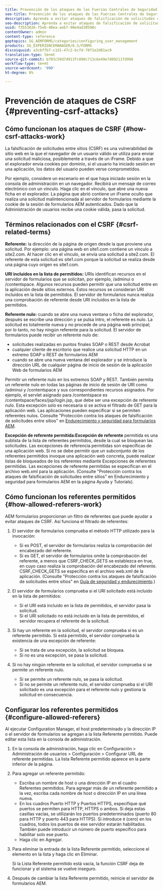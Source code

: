 ```yaml
---
title: Prevención de los ataques de las Fuerzas Centrales de Seguridad
seo-title: Prevención de los ataques de las Fuerzas Centrales de Seguridad
description: Aprenda a evitar ataques de falsificación de solicitudes entre sitios (CSRF) y a evitar que los datos de los usuarios se vean comprometidos.
seo-description: Aprenda a evitar ataques de falsificación de solicitudes entre sitios (CSRF) y a evitar que los datos de los usuarios se vean comprometidos.
uuid: f3553826-f5eb-40ea-aeb7-90e4ad30598c
contentOwner: admin
content-type: reference
geptopics: SG_AEMFORMS/categories/configuring_user_management
products: SG_EXPERIENCEMANAGER/6.5/FORMS
discoiquuid: a3cbffb7-c1d1-47c2-bcfd-70f1e2d81ac9
translation-type: tm+mt
source-git-commit: b703c59d7d913fc890c713c6e49e7d89211fd998
workflow-type: tm+mt
source-wordcount: '990'
ht-degree: 0%

---
```



# Prevención de ataques de CSRF {#preventing-csrf-attacks}

## Cómo funcionan los ataques de CSRF {#how-csrf-attacks-work}

La falsificación de solicitudes entre sitios (CSRF) es una vulnerabilidad de sitio web en la que el navegador de un usuario válido se utiliza para enviar una solicitud maliciosa, posiblemente a través de un iFrame. Debido a que el explorador envía cookies por dominio, si el usuario ha iniciado sesión en una aplicación, los datos del usuario pueden verse comprometidos.

Por ejemplo, considere un escenario en el que haya iniciado sesión en la consola de administración en un navegador. Recibirá un mensaje de correo electrónico con un vínculo. Haga clic en el vínculo, que abre una nueva ficha en el explorador. La página que abrió contiene un iFrame oculto que realiza una solicitud malintencionada al servidor de formularios mediante la cookie de la sesión de formularios AEM autenticados. Dado que la Administración de usuarios recibe una cookie válida, pasa la solicitud.

## Términos relacionados con el CSRF {#csrf-related-terms}

**Referente:** la dirección de la página de origen desde la que proviene una solicitud. Por ejemplo: una página web en site1.com contiene un vínculo a site2.com. Al hacer clic en el vínculo, se envía una solicitud a site2.com. El referente de esta solicitud es site1.com porque la solicitud se realiza desde una página cuyo origen es site1.com.

**URI incluidos en la lista de permitidos:** URIs identifican recursos en el servidor de formularios que se solicitan, por ejemplo, /adminui o /contentspace. Algunos recursos pueden permitir que una solicitud entre en la aplicación desde sitios externos. Estos recursos se consideran URI incluidos en la lista de permitidos. El servidor de formularios nunca realiza una comprobación de referente desde URI incluidos en la lista de permitidos.

**Referente nulo:** cuando se abre una nueva ventana o ficha del explorador, después se escribe una dirección y se pulsa Intro, el referente es nulo. La solicitud es totalmente nueva y no procede de una página web principal; por lo tanto, no hay ningún referente para la solicitud. El servidor de formularios puede recibir un referente nulo de:

* solicitudes realizadas en puntos finales SOAP o REST desde Acrobat
* cualquier cliente de escritorio que realice una solicitud HTTP en un extremo SOAP o REST de formularios AEM
* cuando se abre una nueva ventana del explorador y se introduce la dirección URL de cualquier página de inicio de sesión de la aplicación Web de formularios AEM

Permitir un referente nulo en los extremos SOAP y REST. También permita un referente nulo en todas las páginas de inicio de sesión de URI como /adminui y /contentspace y sus correspondientes recursos asignados. Por ejemplo, el servlet asignado para /contentspace es /contentspace/faces/jsp/login.jsp, que debe ser una excepción de referente nulo. Esta excepción solo es necesaria si se activa el filtrado de GET para la aplicación web. Las aplicaciones pueden especificar si se permiten referentes nulos. Consulte &quot;Protección contra los ataques de falsificación de solicitudes entre sitios&quot; en [Endurecimiento y seguridad para formularios AEM](https://help.adobe.com/en_US/livecycle/11.0/HardeningSecurity/index.html).

**Excepción de referente permitida:Excepción de referente** permitida es una sublista de la lista de referentes permitidos, desde la cual se bloquean las solicitudes. Las excepciones de referencia permitidas son específicas de una aplicación web. Si no se debe permitir que un subconjunto de los referentes permitidos invoque una aplicación web concreta, puede realizar listas de bloqueados de los referentes mediante Excepciones de referentes permitidas. Las excepciones de referente permitidas se especifican en el archivo web.xml para la aplicación. (Consulte &quot;Protección contra los ataques de falsificación de solicitudes entre sitios&quot; en Endurecimiento y seguridad para formularios AEM en la página Ayuda y Tutorials).

## Cómo funcionan los referentes permitidos {#how-allowed-referers-work}

AEM formularios proporcionan un filtro de referentes que puede ayudar a evitar ataques de CSRF. Así funciona el filtrado de referentes:

1. El servidor de formularios comprueba el método HTTP utilizado para la invocación:

   * Si es POST, el servidor de formularios realiza la comprobación del encabezado del referente.
   * Si es GET, el servidor de formularios omite la comprobación del referente, a menos que CSRF_CHECK_GETS se establezca en true, en cuyo caso realiza la comprobación del encabezado del referente. CSRF_CHECK_GETS se especifica en el archivo web.xml de la aplicación. (Consulte &quot;Protección contra los ataques de falsificación de solicitudes entre sitios&quot; en [Guía de seguridad y endurecimiento](https://help.adobe.com/en_US/livecycle/11.0/HardeningSecurity/index.html).)

1. El servidor de formularios comprueba si el URI solicitado está incluido en la lista de permitidos:

   * Si el URI está incluido en la lista de permitidos, el servidor pasa la solicitud.
   * Si el URI solicitado no está incluido en la lista de permitidos, el servidor recupera el referente de la solicitud.

1. Si hay un referente en la solicitud, el servidor comprueba si es un referente permitido. Si está permitido, el servidor comprueba la existencia de una excepción de referente:

   * Si se trata de una excepción, la solicitud se bloquea.
   * Si no es una excepción, se pasa la solicitud.

1. Si no hay ningún referente en la solicitud, el servidor comprueba si se permite un referente nulo.

   * Si se permite un referente nulo, se pasa la solicitud.
   * Si no se permite un referente nulo, el servidor comprueba si el URI solicitado es una excepción para el referente nulo y gestiona la solicitud en consecuencia.

## Configurar los referentes permitidos {#configure-allowed-referers}

Al ejecutar Configuration Manager, el host predeterminado y la dirección IP o el servidor de formularios se agregan a la lista Referente permitido. Puede editar esta lista en la consola de administración.

1. En la consola de administración, haga clic en Configuración > Administración de usuarios > Configuración > Configurar URL de referente permitidas. La lista Referente permitido aparece en la parte inferior de la página.
1. Para agregar un referente permitido:

   * Escriba un nombre de host o una dirección IP en el cuadro Referentes permitidos. Para agregar más de un referente permitido a la vez, escriba cada nombre de host o dirección IP en una línea nueva.
   * En los cuadros Puerto HTTP y Puertos HTTPS, especifique qué puertos se permiten para HTTP, HTTPS o ambos. Si deja estas casillas vacías, se utilizarán los puertos predeterminados (puerto 80 para HTTP y puerto 443 para HTTPS). Si introduce `0` (cero) en los cuadros, todos los puertos de ese servidor estarán habilitados. También puede introducir un número de puerto específico para habilitar solo ese puerto.
   * Haga clic en Agregar.

1. Para eliminar la entrada de la lista Referente permitido, seleccione el elemento en la lista y haga clic en Eliminar.

   Si la Lista Referente permitido está vacía, la función CSRF deja de funcionar y el sistema se vuelve inseguro.

1. Después de cambiar la lista Referente permitido, reinicie el servidor de formularios AEM.

